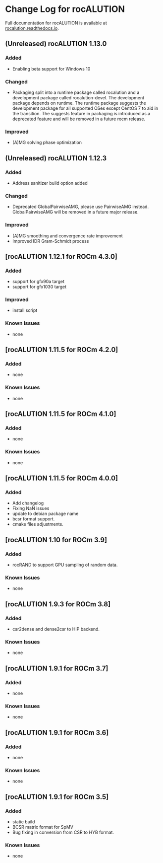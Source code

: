 # Change Log for rocALUTION

Full documentation for rocALUTION is available at [rocalution.readthedocs.io](https://rocalution.readthedocs.io/en/latest/).

## (Unreleased) rocALUTION 1.13.0
### Added
- Enabling beta support for Windows 10
### Changed
- Packaging split into a runtime package called rocalution and a development package called rocalution-devel. The development package depends on runtime. The runtime package suggests the development package for all supported OSes except CentOS 7 to aid in the transition. The suggests feature in packaging is introduced as a deprecated feature and will be removed in a future rocm release.
### Improved
- (A)MG solving phase optimization

## (Unreleased) rocALUTION 1.12.3
### Added
- Address sanitizer build option added
### Changed
- Deprecated GlobalPairwiseAMG, please use PairwiseAMG instead. GlobalPairwiseAMG will be removed in a future major release.
### Improved
- (A)MG smoothing and convergence rate improvement
- Improved IDR Gram-Schmidt process

## [rocALUTION 1.12.1 for ROCm 4.3.0]
### Added
- support for gfx90a target
- support for gfx1030 target
### Improved
- install script
### Known Issues
- none

## [rocALUTION 1.11.5 for ROCm 4.2.0]
### Added
- none
### Known Issues
- none

## [rocALUTION 1.11.5 for ROCm 4.1.0]
### Added
- none
### Known Issues
- none

## [rocALUTION 1.11.5 for ROCm 4.0.0]
### Added
- Add changelog
- Fixing NaN issues
- update to debian package name
- bcsr format support.
- cmake files adjustments.

## [rocALUTION 1.10 for ROCm 3.9]
### Added
- rocRAND to support GPU sampling of random data.
### Known Issues
- none

## [rocALUTION 1.9.3 for ROCm 3.8]
### Added
- csr2dense and dense2csr to HIP backend.
### Known Issues
- none

## [rocALUTION 1.9.1 for ROCm 3.7]
### Added
- none
### Known Issues
- none

## [rocALUTION 1.9.1 for ROCm 3.6]
### Added
- none
### Known Issues
- none

## [rocALUTION 1.9.1 for ROCm 3.5]
### Added
- static build
- BCSR matrix format for SpMV
- Bug fixing in conversion from CSR to HYB format.
### Known Issues
- none
